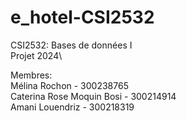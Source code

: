 # e_hotel-CSI2532
CSI2532: Bases de données I\
Projet 2024\

Membres:\
Mélina Rochon - 300238765\
Caterina Rose Moquin Bosi - 300214914\
Amani Louendriz - 300218319
